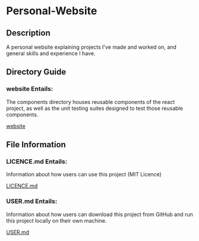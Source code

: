 # Personal-Website

## Description

A personal website explaining projects I've made and worked on, and general skills and experience I have.

## Directory Guide

### website Entails: 
The components directory houses reusable components of the react project, as well as the unit testing suites designed to test those reusable components.

[website](./website)

## File Information

### LICENCE.md Entails:

Information about how users can use this project (MIT Licence)

[LICENCE.md](./LICENCE.md)

### USER.md Entails:

Information about how users can download this project from GitHub and run this project locally on their own machine.

[USER.md](./USER.md)